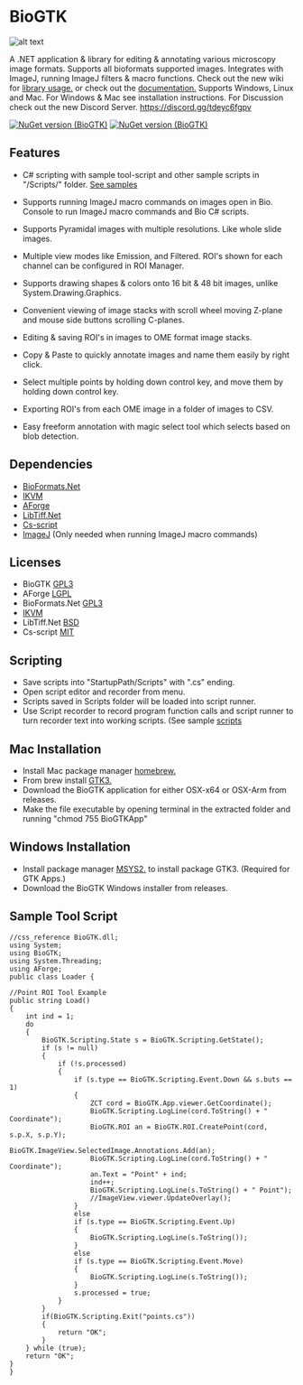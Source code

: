 # BioGTK
![alt text](https://github.com/BiologyTools/Bio/blob/master/banner.jpg)

A .NET application & library for editing & annotating various microscopy image formats. Supports all bioformats supported images. Integrates with ImageJ, running ImageJ filters & macro functions. Check out the new wiki for [library usage.](https://github.com/BiologyTools/Bio/wiki/Library-Usage) or check out the [documentation.](https://biologytools.github.io/) Supports Windows, Linux and Mac. For Windows & Mac see installation instructions. For Discussion check out the new Discord Server. https://discord.gg/tdeyc6fgpv

[![NuGet version (BioGTK)](https://img.shields.io/nuget/v/BioGTK.svg?style=flat-square)](https://www.nuget.org/packages/BioGTK/2.6.0)
[![NuGet version (BioGTK)](https://img.shields.io/nuget/dt/BioGTK?color=g)](https://www.nuget.org/packages/BioGTK/2.6.0)
## Features

- C# scripting with sample tool-script and other sample scripts in "/Scripts/" folder. [See samples](https://github.com/BioMicroscopy/BioImage-Scripts)

- Supports running ImageJ macro commands on images open in Bio. Console to run ImageJ macro commands and Bio C# scripts.

- Supports Pyramidal images with multiple resolutions. Like whole slide images.

- Multiple view modes like Emission, and Filtered. ROI's shown for each channel can be configured in ROI Manager.

- Supports drawing shapes & colors onto 16 bit & 48 bit images, unlike System.Drawing.Graphics.

- Convenient viewing of image stacks with scroll wheel moving Z-plane and mouse side buttons scrolling C-planes.

- Editing & saving ROI's in images to OME format image stacks.

- Copy & Paste to quickly annotate images and name them easily by right click.

- Select multiple points by holding down control key, and move them by holding down control key. 

- Exporting ROI's from each OME image in a folder of images to CSV.

- Easy freeform annotation with magic select tool which selects based on blob detection.

## Dependencies
- [BioFormats.Net](https://github.com/GDanovski/BioFormats.Net)
- [IKVM](http://www.ikvm.net/)
- [AForge](http://www.aforgenet.com/)
- [LibTiff.Net](https://bitmiracle.com/libtiff/)
- [Cs-script](https://github.com/oleg-shilo/cs-script/blob/master/LICENSE)
- [ImageJ](https://imagej.nih.gov/ij/) (Only needed when running ImageJ macro commands)

## Licenses
- BioGTK [GPL3](https://www.gnu.org/licenses/gpl-3.0.en.html)
- AForge [LGPL](http://www.aforgenet.com/framework/license.html)
- BioFormats.Net [GPL3](https://www.gnu.org/licenses/gpl-3.0.en.html)
- [IKVM](https://github.com/gluck/ikvm/blob/master/LICENSE)
- LibTiff.Net [BSD](https://bitmiracle.com/libtiff/)
- Cs-script [MIT](https://github.com/oleg-shilo/cs-script/blob/master/LICENSE)

## Scripting
-  Save scripts into "StartupPath/Scripts" with ".cs" ending.
-  Open script editor and recorder from menu.
-  Scripts saved in Scripts folder will be loaded into script runner.
-  Use Script recorder to record program function calls and script runner to turn recorder text into working scripts. (See sample [scripts](https://github.com/BioMicroscopy/BioImage-Scripts)

## Mac Installation
- Install Mac package manager [homebrew.](https://brew.sh/)
- From brew install [GTK3.](https://formulae.brew.sh/formula/gtk+3#default)
- Download the BioGTK application for either OSX-x64 or OSX-Arm from releases.
- Make the file executable by opening terminal in the extracted folder and running "chmod 755 BioGTKApp" 

## Windows Installation
- Install package manager [MSYS2.](https://github.com/GtkSharp/GtkSharp/wiki/Installing-Gtk-on-Windows) to install package GTK3. (Required for GTK Apps.)
- Download the BioGTK Windows installer from releases.

## Sample Tool Script
```
//css_reference BioGTK.dll; 
using System; 
using BioGTK;
using System.Threading;
using AForge;
public class Loader {

//Point ROI Tool Example
public string Load()
{
	int ind = 1;
	do
	{
		BioGTK.Scripting.State s = BioGTK.Scripting.GetState();
		if (s != null)
		{
			if (!s.processed)
			{
				if (s.type == BioGTK.Scripting.Event.Down && s.buts == 1)
				{
					ZCT cord = BioGTK.App.viewer.GetCoordinate();
					BioGTK.Scripting.LogLine(cord.ToString() + " Coordinate");
					BioGTK.ROI an = BioGTK.ROI.CreatePoint(cord, s.p.X, s.p.Y);
					BioGTK.ImageView.SelectedImage.Annotations.Add(an);
					BioGTK.Scripting.LogLine(cord.ToString() + " Coordinate");
					an.Text = "Point" + ind;
					ind++;
					BioGTK.Scripting.LogLine(s.ToString() + " Point");
					//ImageView.viewer.UpdateOverlay();
				}
				else
				if (s.type == BioGTK.Scripting.Event.Up)
				{
					BioGTK.Scripting.LogLine(s.ToString());
				}
				else
				if (s.type == BioGTK.Scripting.Event.Move)
				{
					BioGTK.Scripting.LogLine(s.ToString());
				}
				s.processed = true;
			}
		}
		if(BioGTK.Scripting.Exit("points.cs"))
		{	
			return "OK";
		}
	} while (true);
	return "OK";
}
}
```
